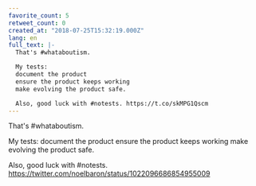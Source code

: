 ```yaml
---
favorite_count: 5
retweet_count: 0
created_at: "2018-07-25T15:32:19.000Z"
lang: en
full_text: |-
  That's #whataboutism. 

  My tests:
  document the product
  ensure the product keeps working
  make evolving the product safe.

  Also, good luck with #notests. https://t.co/skMPG1Qscm
---
```


That's #whataboutism.

My tests: document the product ensure the product keeps working make evolving
the product safe.

Also, good luck with #notests.
<https://twitter.com/noelbaron/status/1022096686854955009>
